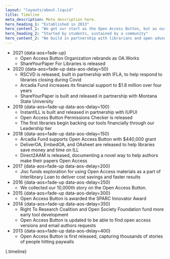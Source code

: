 ```yaml
---
layout: "layouts/about.liquid"
title: Timeline
meta_description: Meta description here.
hero_heading_1: "Established in 2013"
hero_content_1: "We got our start as the Open Access Button, but as our tools grew, so did we. OA.Works is now the home of our tools."
hero_heading_2: "Started by students, sustained by a community"
hero_content_2: "We build in partnership with librarians and open advocates striving for a just and kind world. We’ve been fortunate to have the backing of generous funders."
---
```


* 2021 {data-aos=fade-up}
  - Open Access Button Organization rebrands as OA.Works
  - ShareYourPaper For Libraries is released
* 2020 {data-aos=fade-up data-aos-delay=50}
  - RSCVD is released, built in partnership with IFLA, to help respond to libraries closing during Covid
  - Arcadia Fund increases its financial support to $1.8 million over four years
  - ShareYourPaper is built and released in partnership with Montana State University
* 2019 {data-aos=fade-up data-aos-delay=100}
  - InstantILL is built and released in partnership with IUPUI
  - Open Access Button Permissions Checker is released
  - The first libraries begin backing our tools financially through our Leadership tier
* 2018 {data-aos=fade-up data-aos-delay=150}
  - Arcadia Fund supports Open Access Button with $440,000 grant
  - DeliverOA, EmbedOA, and OAsheet are released to help libraries save money and time on ILL
  - Direct2AAM is released, documenting a novel way to help authors make their papers Open Access
* 2017 {data-aos=fade-up data-aos-delay=200}
  - Jisc funds exploration for using Open Access materials as a part of Interlibrary Loan to deliver cost savings and faster results
* 2016 {data-aos=fade-up data-aos-delay=250}  
  - We collected our 10,000th story on the Open Access Button.
* 2015 {data-aos=fade-up data-aos-delay=300}
  - Open Access Button is awarded the SPARC Innovator Award
* 2014 {data-aos=fade-up data-aos-delay=350}
  - Right To Research Coalition and Open Society Foundation fund more early tool development
  - Open Access Button is updated to be able to find open access versions and email authors requests
* 2013 {data-aos=fade-up data-aos-delay=400}
  - Open Access Button is first released, capturing thousands of stories of people hitting paywalls

{.timeline}
